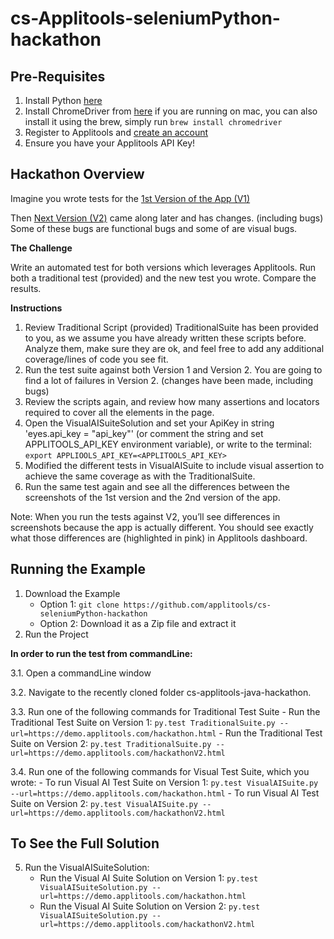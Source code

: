 # cs-Applitools-seleniumPython-hackathon

## Pre-Requisites
1.  Install Python [here](https://www.python.org/downloads/)
2.  Install ChromeDriver from [here](https://chromedriver.chromium.org/downloads) if you are running on mac, you can also install it using the brew, simply run `brew install chromedriver`
3.  Register to Applitools and [create an account](https://auth.applitools.com/users/register)
4.  Ensure you have your Applitools API Key!

## Hackathon Overview
Imagine you wrote tests for the [1st Version of the App (V1)](https://demo.applitools.com/hackathon.html)

Then [Next Version (V2)](https://demo.applitools.com/hackathonV2.html) came along later and has changes. (including bugs) Some of these bugs are functional bugs and some of are visual bugs. 

**The Challenge**

Write an automated test for both versions which leverages Applitools. Run both a traditional test (provided) and the new test you wrote. Compare the results.

**Instructions**

1.  Review Traditional Script (provided) TraditionalSuite has been provided to you, as we assume you have already written these scripts before. Analyze them, make sure they are ok, and feel free to add any additional coverage/lines of code you see fit.
2.  Run the test suite against both Version 1 and Version 2. You are going to find a lot of failures in Version 2. (changes have been made, including bugs)
3.  Review the scripts again, and review how many assertions and locators required to cover all the elements in the page.
4.  Open the VisualAISuiteSolution and set your ApiKey in string 'eyes.api_key = "api_key"' (or comment the string and set APPLITOOLS_API_KEY environment variable), or write to the terminal: `export APPLIOOLS_API_KEY=<APPLITOOLS_API_KEY>`
5.  Modified the different tests in VisualAISuite to include visual assertion to achieve the same coverage as with the TraditionalSuite.
6.  Run the same test again and see all the differences between the screenshots of the 1st version and the 2nd version of the app.

Note: When you run the tests against V2, you’ll see differences in screenshots because the app is actually different. You should see exactly what those differences are (highlighted in pink) in Applitools dashboard.

## Running the Example

1.  Download the Example
    -  Option 1:  `git clone https://github.com/applitools/cs-seleniumPython-hackathon`
    -  Option 2:  Download it as a Zip file and extract it
2.  Run the Project

**In order to run the test from commandLine:**

3.1.  Open a commandLine window

3.2.  Navigate to the recently cloned folder cs-applitools-java-hackathon.

3.3.  Run one of the following commands for Traditional Test Suite
    -  Run the Traditional Test Suite on Version 1: `py.test TraditionalSuite.py --url=https://demo.applitools.com/hackathon.html`
    -  Run the Traditional Test Suite on Version 2: `py.test TraditionalSuite.py --url=https://demo.applitools.com/hackathonV2.html`
    
3.4.  Run one of the following commands for Visual Test Suite, which you wrote:
    -  To run Visual AI Test Suite on Version 1:  `py.test VisualAISuite.py --url=https://demo.applitools.com/hackathon.html`
    -  To run Visual AI Test Suite on Version 2:  `py.test VisualAISuite.py --url=https://demo.applitools.com/hackathonV2.html`

## To See the Full Solution

5.  Run the VisualAISuiteSolution:
    -  Run the Visual AI Suite Solution on Version 1: `py.test VisualAISuiteSolution.py --url=https://demo.applitools.com/hackathon.html`
    -  Run the Visual AI Suite Solution on Version 2: `py.test VisualAISuiteSolution.py --url=https://demo.applitools.com/hackathonV2.html`


